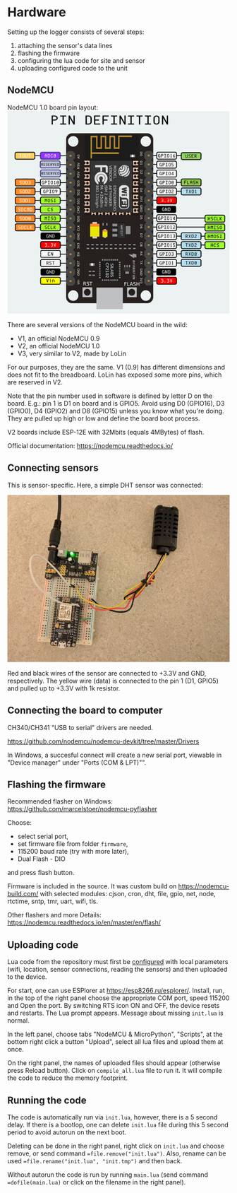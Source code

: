 
Hardware
========

Setting up the logger consists of several steps:
   1. attaching the sensor's data lines
   2. flashing the firmware
   3. configuring the lua code for site and sensor
   4. uploading configured code to the unit


NodeMCU
-------------------
NodeMCU 1.0 board pin layout:
![NodeMCU 1.0](nodemcu10_layout.png)

There are several versions of the NodeMCU board in the wild:
  * V1, an official NodeMCU 0.9
  * V2, an official NodeMCU 1.0
  * V3, very similar to V2, made by LoLin

For our purposes, they are the same. V1 (0.9) has different
dimensions and does not fit to the breadboard.
LoLin has exposed some more pins, which are reserved in V2.

Note that the pin number used in software is defined by letter D
on the board. E.g.: pin 1 is D1 on board and is GPIO5.
Avoid using D0 (GPIO16), D3 (GPIO0), D4 (GPIO2) and D8 (GPIO15)
unless you know what you're doing. They are pulled up high or low
and define the board boot process.

V2 boards include ESP-12E with 32Mbits (equals 4MBytes) of flash.

Official documentation: https://nodemcu.readthedocs.io/

Connecting sensors
------------------
This is sensor-specific. Here, a simple DHT sensor was connected:

![Sensor hookup](DHT-connection.jpg)

Red and black wires of the sensor are connected to +3.3V and GND, respectively. The yellow wire (data) is connected to the pin 1 (D1, GPIO5) and pulled up to +3.3V with 1k resistor.


Connecting the board to computer
--------------------------------
CH340/CH341 "USB to serial" drivers are needed.

https://github.com/nodemcu/nodemcu-devkit/tree/master/Drivers

In Windows, a succesful connect will create a new serial port, viewable in "Device manager" under "Ports (COM & LPT)"".

Flashing the firmware
---------------------
Recommended flasher on Windows: https://github.com/marcelstoer/nodemcu-pyflasher

Choose:
  * select serial port,
  * set firmware file from folder `firmware`,
  * 115200 baud rate (try with more later),
  * Dual Flash - DIO

and press flash button.

Firmware is included in the source. It was custom build on
https://nodemcu-build.com/ with selected modules:
cjson, cron, dht, file, gpio, net, node, rtctime, sntp, tmr, uart, wifi, tls.

Other flashers and more Details: https://nodemcu.readthedocs.io/en/master/en/flash/

Uploading code
--------------
Lua code from the repository must first be [configured](Configuration.md)
with local parameters (wifi, location, sensor connections, reading the
sensors) and then uploaded to the device.

For start, one can use ESPlorer at https://esp8266.ru/esplorer/.
Install, run, in the top of the right panel choose the appropriate
COM port, speed 115200 and Open the port.
By switching RTS icon ON and OFF, the device resets and restarts.
The Lua prompt appears. Message about missing `init.lua` is normal.

In the left panel, choose tabs "NodeMCU & MicroPython",
"Scripts", at the bottom right click a button "Upload",
select all lua files and upload them at once.

On the right panel, the names of uploaded files should appear
(otherwise press Reload button). Click on `compile_all.lua` file
to run it. It will compile the code to reduce the memory footprint.

Running the code
----------------
The code is automatically run via `init.lua`, however, there is
a 5 second delay. If there is a bootlop, one can delete `init.lua`
file during this 5 second period to avoid autorun on the next boot.

Deleting can be done in the right panel, right click on `init.lua`
and choose remove, or send command `=file.remove("init.lua")`.
Also, rename can be used `=file.rename("init.lua", "init.tmp")` and
then back.

Without autorun the code is run by running `main.lua`
(send command `=dofile(main.lua)` or click on the filename in
the right panel).
